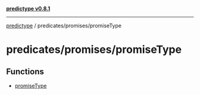 [**predictype v0.8.1**](../../../README.md)

***

[predictype](../../../modules.md) / predicates/promises/promiseType

# predicates/promises/promiseType

## Functions

- [promiseType](functions/promiseType.md)
